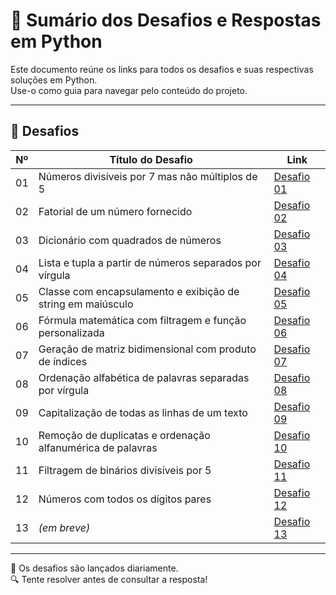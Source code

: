# 🐍 Sumário dos Desafios e Respostas em Python

Este documento reúne os links para todos os desafios e suas respectivas soluções em Python.  
Use-o como guia para navegar pelo conteúdo do projeto.

---

## 🧩 Desafios

| Nº  | Título do Desafio                                                                 | Link                                      |
|-----|------------------------------------------------------------------------------------|-------------------------------------------|
| 01  | Números divisíveis por 7 mas não múltiplos de 5                                   | [Desafio 01](./desafios/desafio_01.md)    |
| 02  | Fatorial de um número fornecido                                                   | [Desafio 02](./desafios/desafio_02.md)    |
| 03  | Dicionário com quadrados de números                                               | [Desafio 03](./desafios/desafio_03.md)    |
| 04  | Lista e tupla a partir de números separados por vírgula                           | [Desafio 04](./desafios/desafio_04.md)    |
| 05  | Classe com encapsulamento e exibição de string em maiúsculo                       | [Desafio 05](./desafios/desafio_05.md)    |
| 06  | Fórmula matemática com filtragem e função personalizada                           | [Desafio 06](./desafios/desafio_06.md)    |
| 07  | Geração de matriz bidimensional com produto de índices                            | [Desafio 07](./desafios/desafio_07.md)    |
| 08  | Ordenação alfabética de palavras separadas por vírgula                            | [Desafio 08](./desafios/desafio_08.md)    |
| 09  | Capitalização de todas as linhas de um texto                                      | [Desafio 09](./desafios/desafio_09.md)    |
| 10  | Remoção de duplicatas e ordenação alfanumérica de palavras                        | [Desafio 10](./desafios/desafio_10.md)    |
| 11  | Filtragem de binários divisíveis por 5                                            | [Desafio 11](./desafios/desafio_11.md)    |
| 12  | Números com todos os dígitos pares                                                | [Desafio 12](./desafios/desafio_12.md)    |
| 13  | *(em breve)*                                                                      | [Desafio 13](./desafios/desafio_13.md)    |

---

📌 Os desafios são lançados diariamente.  
🔍 Tente resolver antes de consultar a resposta!